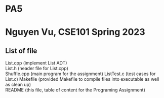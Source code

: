 # PA5
# Nguyen Vu, CSE101 Spring 2023
## List of file
List.cpp (implement List ADT)  
List.h (header file for List.cpp)  
Shuffle.cpp (main program for the assignment) 
ListTest.c (test cases for List.c) 
Makefile (provided Makefile to compile files into executable as well as clean up)  
README (this file, table of content for the Programing Assignment)